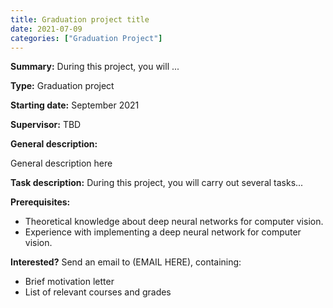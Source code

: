```yaml
---
title: Graduation project title
date: 2021-07-09
categories: ["Graduation Project"]
---
```


**Summary:** During this project, you will ...

<!--more-->
**Type:** Graduation project

**Starting date:** September 2021

**Supervisor:** TBD

**General description:** 

General description here

**Task description:**
During this project, you will carry out several tasks...

**Prerequisites:**
- Theoretical knowledge about deep neural networks for computer vision.
- Experience with implementing a deep neural network for computer vision.

**Interested?** Send an email to (EMAIL HERE), containing:
- Brief motivation letter
- List of relevant courses and grades
